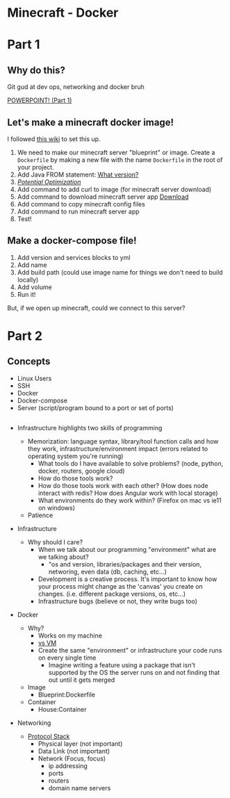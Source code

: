 # Minecraft - Docker

# Part 1

## Why do this?
Git gud at dev ops, networking and docker bruh

[POWERPOINT! (Part 1)](https://docs.google.com/presentation/d/16L7liqKqTfs161wQUxcd1Dp97tZNQeYBsvnLHHkPkO8/edit?usp=sharing)

## Let's make a minecraft docker image!

I followed [this wiki](https://minecraft.gamepedia.com/Tutorials/Setting_up_a_server) to set this up.

1) We need to make our minecraft server "blueprint" or image. Create a `Dockerfile` by making a new file with the name `Dockerfile` in the root of your project.
2) Add Java FROM statement: [What version?](Installing_Java.png)
3) *[Potential Optimization](JRE_vs_JDK.png)*
4) Add command to add curl to image (for minecraft server download)
5) Add command to download minecraft server app [Download](https://www.minecraft.net/en-us/download/server/)
6) Add command to copy minecraft config files 
7) Add command to run minecraft server app
8) Test!

## Make a docker-compose file!
1) Add version and services blocks to yml
2) Add name 
3) Add build path (could use image name for things we don't need to build locally)
4) Add volume 
5) Run it!

But, if we open up minecraft, could we connect to this server?


# Part 2


## Concepts
- Linux Users
- SSH
- Docker
- Docker-compose
- Server (script/program bound to a port or set of ports)

##
- Infrastructure highlights two skills of programming
  - Memorization: language syntax, library/tool function calls and how they work, infrastructure/environment impact (errors related to operating system you're running)
    - What tools do I have available to solve problems? (node, python, docker, routers, google cloud)
    - How do those tools work?
    - How do those tools work with each other? (How does node interact with redis? How does Angular work with local storage)
    - What environments do they work within? (Firefox on mac vs ie11 on windows)
  - Patience
- Infrastructure
  - Why should I care?
    - When we talk about our programming "environment" what are we talking about?
      - "os and version, libraries/packages and their version, networing, even data (db, caching, etc...)
    - Development is a creative process. It's important to know how your process might change as the 'canvas' you create on changes. (i.e. different package versions, os, etc...)
    - Infrastructure bugs (believe or not, they write bugs too)
    
- Docker
  - Why?
    - Works on my machine
    - [vs VM](containers-vs-virtual-machines.jpg)
    - Create the same "environment" or infrastructure your code runs on every single time
      - Imagine writing a feature using a package that isn't supported by the OS the server runs on and not finding that out until it gets merged
  - Image
    - Blueprint:Dockerfile
  - Container
    - House:Container
  
- Networking
  - [Protocol Stack](https://en.wikipedia.org/wiki/Protocol_stack#:~:text=The%20protocol%20stack%20or%20network,the%20software%20implementation%20of%20them.)
    - Physical layer (not important)
    - Data Link (not important)
    - Network (Focus, focus)
      - ip addressing
      - ports
      - routers
      - domain name servers

